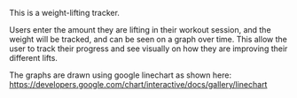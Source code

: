 This is a weight-lifting tracker.

Users enter the amount they are lifting in their workout session, and the weight will be tracked, and can be seen on a graph over time.
This allow the user to track their progress and see visually on how they are improving their different lifts.

The graphs are drawn using google linechart as shown here:
https://developers.google.com/chart/interactive/docs/gallery/linechart
